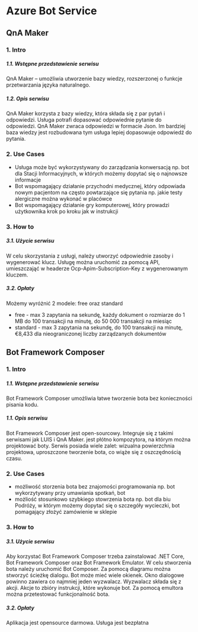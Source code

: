 # Azure Bot Service

## QnA Maker
### 1. Intro
##### 1.1. Wstępne przedstawienie serwisu
QnA Maker – umożliwia utworzenie bazy wiedzy, rozszerzonej o funkcje przetwarzania języka naturalnego.

##### 1.2. Opis serwisu
QnA Maker korzysta z bazy wiedzy, która składa się z par pytań i odpowiedzi. Usługa potrafi dopasować odpowiednie pytanie do odpowiedzi. QnA Maker zwraca odpowiedzi w formacie Json. Im bardziej baza wiedzy jest rozbudowana tym usługa lepiej dopasowuje odpowiedź do pytania.  

### 2. Use Cases
* Usługa może być wykorzystywany do zarządzania konwersacją np. bot dla Stacji Informacyjnych, w których możemy dopytać się o najnowsze informacje
* Bot wspomagający działanie przychodni medycznej, który odpowiada nowym pacjentom na często powtarzające się pytania np. jakie testy alergiczne można wykonać w placówce
* Bot wspomagający działanie gry komputerowej, który prowadzi użytkownika krok po kroku jak w instrukcji


### 3. How to
##### 3.1. Użycie serwisu
W celu skorzystania z usługi, należy utworzyć odpowiednie zasoby i wygenerować klucz. Usługę można uruchomić za pomocą API, umieszczająć w headerze  Ocp-Apim-Subscription-Key z wygenerowanym kluczem.

##### 3.2. Opłaty
Możemy wyróżnić 2 modele: free oraz standard <br/>
* free - max 3 zapytania na sekundę, każdy dokument o rozmiarze do 1 MB do 100 transakcji na minutę, do 50 000 transakcji na miesiąc <br/>
* standard - max 3 zapytania na sekundę, do 100 transakcji na minutę, €8,433 dla nieograniczonej liczby zarządzanych dokumentów<br/>


## Bot Framework Composer

### 1. Intro
##### 1.1. Wstępne przedstawienie serwisu
Bot Framework Composer umożliwia łatwe tworzenie bota bez konieczności pisania kodu.
##### 1.1. Opis serwisu
Bot Framework Composer jest open-sourcowy. Integruje się z takimi serwisami jak LUIS i QnA Maker. jest płótno kompozytora, na którym można projektować boty. Serwis posiada wiele zalet: wizualna powierzchnia projektowa, uproszczone tworzenie bota, co wiąże się z oszczędnością czasu. 

### 2. Use Cases
* możliwość storzenia bota bez znajomości programowania np. bot wykorzytywany przy umawiania spotkań, bot 
* możliość stosunkowo szybkiego stowrzenia bota np. bot dla biu Podróży, w którym możemy dopytać się o szczegóły wycieczki, bot pomagający złożyć zamówienie w sklepie

### 3. How to
##### 3.1. Użycie serwisu
Aby korzystać Bot Framework Composer trzeba zainstalować  .NET Core, Bot Framework Composer oraz Bot Framework Emulator. W celu stworzenia bota należy uruchomić Bot Composer. Za pomocą diagramu można stworzyć ścieżkę dialogu. Bot może mieć wiele okienek. Okno dialogowe powinno zawiera co najmniej jeden wyzwalacz. Wyzwalacz składa się z akcji. Akcje to zbióry instrukcji, które wykonuje bot. Za pomocą emultora można przetestować funkcjonalność bota. 

##### 3.2. Opłaty
Aplikacja jest opensource darmowa. Usługa jest bezpłatna
